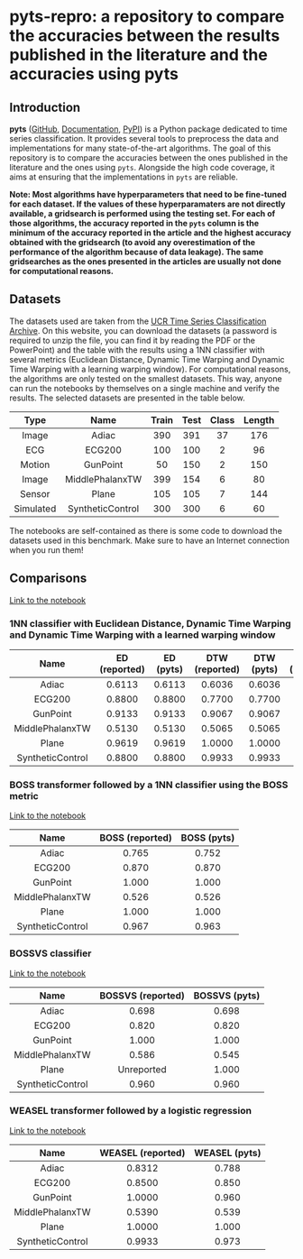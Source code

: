 # pyts-repro: a repository to compare the accuracies between the results published in the literature and the accuracies using pyts

## Introduction

**pyts**
([GitHub](https://github.com/johannfaouzi/pyts),
[Documentation](https://pyts.readthedocs.io/en/latest/),
[PyPI](https://pypi.org/project/pyts/)) is a Python package dedicated to time
series classification. It provides several tools to preprocess the data and
implementations for many state-of-the-art algorithms. The goal of this
repository is to compare the accuracies between the ones published in the
literature and the ones using `pyts`. Alongside the high code coverage,
it aims at ensuring that the implementations in `pyts` are reliable.

**Note: Most algorithms have hyperparameters that need to be fine-tuned for
each dataset. If the values of these hyperparamaters are not directly
available, a gridsearch is performed using the testing set. For each of those
algorithms, the accuracy reported in the `pyts` column is the minimum of the
accuracy reported in the article and the highest accuracy obtained with the
gridsearch (to avoid any overestimation of the performance of the algorithm
because of data leakage). The same gridsearches as the ones presented in the
articles are usually not done for computational reasons.**


## Datasets

The datasets used are taken from the
[UCR Time Series Classification Archive](https://www.cs.ucr.edu/%7Eeamonn/time_series_data_2018/).
On this website, you can download the datasets (a password is required to
unzip the file, you can find it by reading the PDF or the PowerPoint) and
the table with the results using a 1NN classifier with several metrics
(Euclidean Distance, Dynamic Time Warping and Dynamic Time Warping with a
learning warping window). For computational reasons, the algorithms are only
tested on the smallest datasets. This way, anyone can run the notebooks by
themselves on a single machine and verify the results. The selected datasets
are presented in the table below.

| Type        | Name             | Train | Test | Class | Length |
|:-----------:|:----------------:|:-----:|:----:|:-----:|:------:|
| Image       | Adiac            | 390   | 391  | 37    | 176    |
| ECG         | ECG200           | 100   | 100  | 2     | 96     |
| Motion      | GunPoint         | 50    | 150  | 2     | 150    |
| Image       | MiddlePhalanxTW  | 399   | 154  | 6     | 80     |
| Sensor      | Plane            | 105   | 105  | 7     | 144    |
| Simulated   | SyntheticControl | 300   | 300  | 6     | 60     |

The notebooks are self-contained as there is some code to download the datasets used
in this benchmark. Make sure to have an Internet connection when you run them!


## Comparisons

[Link to the notebook](../master/0.9.0/1NN%20-%20ED%2C%20DTW%20and%20DTW(w).ipynb)

### 1NN classifier with Euclidean Distance, Dynamic Time Warping and Dynamic Time Warping with a learned warping window

| Name             | ED (reported) | ED (pyts) | DTW (reported) | DTW (pyts) | DTW(w) (reported) | DTW(w) (pyts)  |
|:----------------:|:-------------:|:---------:|:--------------:|:----------:|:-----------------:|:--------------:|
| Adiac            | 0.6113        | 0.6113    | 0.6036         | 0.6036     | 0.6087            | 0.6087         |
| ECG200           | 0.8800        | 0.8800    | 0.7700         | 0.7700     | 0.8800            | 0.8800         |
| GunPoint         | 0.9133        | 0.9133    | 0.9067         | 0.9067     | 0.9133            | 0.9133         |
| MiddlePhalanxTW  | 0.5130        | 0.5130    | 0.5065         | 0.5065     | 0.5065            | 0.5065         |
| Plane            | 0.9619        | 0.9619    | 1.0000         | 1.0000     | 1.0000            | 1.0000         |
| SyntheticControl | 0.8800        | 0.8800    | 0.9933         | 0.9933     | 0.9833            | 0.9833         |


### BOSS transformer followed by a 1NN classifier using the BOSS metric

[Link to the notebook](../master/0.9.0/BOSS.ipynb)

| Name             | BOSS (reported) | BOSS (pyts) |
|:----------------:|:---------------:|:-----------:|
| Adiac            | 0.765           | 0.752       |
| ECG200           | 0.870           | 0.870       |
| GunPoint         | 1.000           | 1.000       |
| MiddlePhalanxTW  | 0.526           | 0.526       |
| Plane            | 1.000           | 1.000       |
| SyntheticControl | 0.967           | 0.963       |


### BOSSVS classifier

[Link to the notebook](../master/0.9.0/BOSSVS.ipynb)

| Name             | BOSSVS (reported) | BOSSVS (pyts) |
|:----------------:|:-----------------:|:-------------:|
| Adiac            | 0.698             | 0.698         |
| ECG200           | 0.820             | 0.820         |
| GunPoint         | 1.000             | 1.000         |
| MiddlePhalanxTW  | 0.586             | 0.545         |
| Plane            | Unreported        | 1.000         |
| SyntheticControl | 0.960             | 0.960         |


### WEASEL transformer followed by a logistic regression

[Link to the notebook](../master/0.9.0/WEASEL.ipynb)

| Name             | WEASEL (reported) | WEASEL (pyts) |
|:----------------:|:-----------------:|:-------------:|
| Adiac            | 0.8312            | 0.788         |
| ECG200           | 0.8500            | 0.850         |
| GunPoint         | 1.0000            | 0.960         |
| MiddlePhalanxTW  | 0.5390            | 0.539         |
| Plane            | 1.0000            | 1.000         |
| SyntheticControl | 0.9933            | 0.973         |
